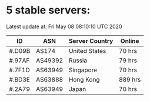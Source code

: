 # 5 stable servers:

Latest update at: Fri May 08 08:10:10 UTC 2020

| ID | ASN | Server Country | Online |
| -- | --- | -------------- | ------ |
| #.D09B | AS174 | United States | 70 hrs |
| #.97AF | AS49392 | Russia | 79 hrs |
| #.7F1D | AS63949 | Singapore | 70 hrs |
| #.BD3E | AS63888 | Hong Kong | 889 hrs |
| #.2A79 | AS63949 | Japan | 70 hrs |

